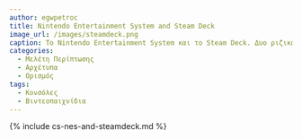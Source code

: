 ```yaml
---
author: egwpetroc
title: Nintendo Entertainment System and Steam Deck
image_url: /images/steamdeck.png
caption: Το Nintendo Entertainment System και το Steam Deck. Δυο ριζικά διαφορετικές κονσόλες, με πολλές καινοτομίες. 
categories:
  - Μελέτη Περίπτωσης
  - Αρχέτυπα
  - Ορισμός
tags:
  - Κονσόλες 
  - Βιντεοπαιχνίδια
---
```


{% include cs-nes-and-steamdeck.md %}
